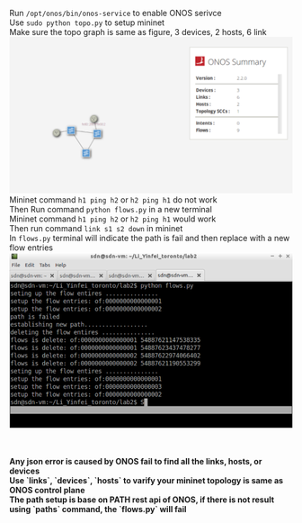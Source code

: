 Run `/opt/onos/bin/onos-service` to enable ONOS serivce <br>
Use `sudo python topo.py` to setup mininet <br>
Make sure the topo graph is same as figure, 3 devices, 2 hosts, 6 link<br>
![topology gui](topo.png "topology gui")
Mininet command `h1 ping h2` or `h2 ping h1` do not work<br>
Then Run command `python flows.py` in a new terminal<br> 
Mininet command `h1 ping h2` or `h2 ping h1` would work<br>
Then run command `link s1 s2 down` in mininet<br>
In `flows.py` terminal will indicate the path is fail and then replace with a new flow entries
![terminal result](output.png "terminal result")

<br>
<br>
<b>Any json error is caused by ONOS fail to find all the links, hosts, or devices <br>
  Use `links`, `devices`, `hosts` to varify your mininet topology is same as ONOS control plane <br>
  The path setup is base on PATH rest api of ONOS, if there is not result using `paths` command, the `flows.py` will fail
<b>
